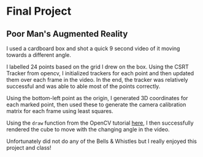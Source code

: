 # Final Project

## Poor Man's Augmented Reality

I used a cardboard box and shot a quick 9 second video of it moving towards a different angle.

I labelled 24 points based on the grid I drew on the box. Using the CSRT Tracker from opencv, I initialized trackers for each point and then updated them over each frame in the video. In the end, the tracker was relatively successful and was able to able most of the points correctly.

Using the bottom-left point as the origin, I generated 3D coordinates for each marked point, then used these to generate the camera calibration matrix for each frame using least squares. 

Using the `draw` function from the OpenCV tutorial [here](https://docs.opencv.org/3.4/d7/d53/tutorial_py_pose.html), I then successfully rendered the cube to move with the changing angle in the video.

Unfortunately did not do any of the Bells & Whistles but I really enjoyed this project and class!